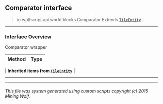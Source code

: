## Comparator __interface__

>io.wolfscript.api.world.blocks.Comparator
>Extends [`TileEntity`](TileEntity.md)

---

### Interface Overview

Comparator wrapper

Method | Type   
--- | :--- 
 |
__Inherited items from [`TileEntity`](TileEntity.md)__ |





---



---


###### This file was system generated using custom scripts copyright (c) 2015 Mining Wolf.
	

